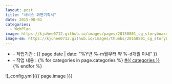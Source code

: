 ```yaml
---
layout: post
title: "서비스 화면기획서"
date: 2015-08-01
categories:
  - WebPlan
image: https://kjuhee0712.github.io/images/pages/20150801_cg_storyboard.jpg
image-sm: https://kjuhee0712.github.io/images/thumbs/20150801_cg_storyboard.jpg
---
```


<ul class="inform">
	<li class="preview__date" itemprop="datePublished" datetime="{{ page.date | date_to_xmlschema }}">- 작업기간 : {{ page.date | date: "%Y년 %-m월부터 약 %-d개월 이내" }}</li>
	<li class="preview__catetory" itemprop="catetory">- 작업 내용 :
		{% for categories in page.categories %}
           <a href="/category/{{ categories }}/">#{{ categories }}</a>     
      	{% endfor %}</li>
</ul>

![_config.yml]({{ page.image }})


